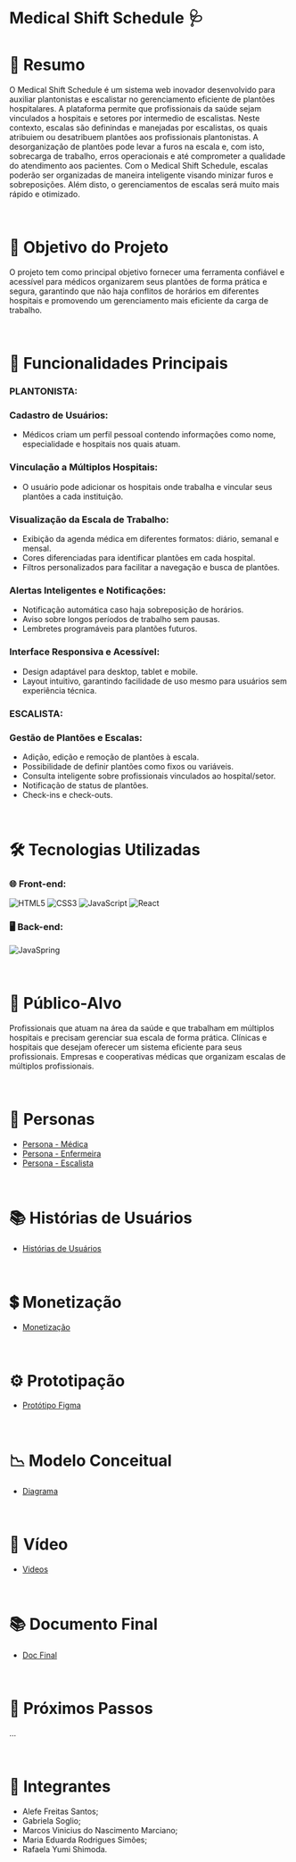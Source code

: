 #  Medical Shift Schedule 🩺

# 📖 Resumo
  O Medical Shift Schedule é um sistema web inovador desenvolvido para auxiliar plantonistas e escalistar no gerenciamento eficiente de plantões hospitalares. A plataforma permite que profissionais da saúde sejam vinculados a hospitais e setores por intermedio de escalistas. Neste contexto, escalas são definindas e manejadas por escalistas, os quais atribuiem ou desatribuem plantões aos profissionais plantonistas.
  A desorganização de plantões pode levar a furos na escala e, com isto, sobrecarga de trabalho, erros operacionais e até comprometer a qualidade do atendimento aos pacientes. Com o Medical Shift Schedule, escalas poderão ser organizadas de maneira inteligente visando minizar furos e sobreposições. Além disto, o gerenciamentos de escalas será muito mais rápido e otimizado. 

<br>
  
# 🎯 Objetivo do Projeto
O projeto tem como principal objetivo fornecer uma ferramenta confiável e acessível para médicos organizarem seus plantões de forma prática e segura, garantindo que não haja conflitos de horários em diferentes hospitais e promovendo um gerenciamento mais eficiente da carga de trabalho.  

<br>

# 🚀 Funcionalidades Principais
### PLANTONISTA:
### Cadastro de Usuários:
- Médicos criam um perfil pessoal contendo informações como nome, especialidade e hospitais nos quais atuam.
### Vinculação a Múltiplos Hospitais:
- O usuário pode adicionar os hospitais onde trabalha e vincular seus plantões a cada instituição.
### Visualização da Escala de Trabalho:
- Exibição da agenda médica em diferentes formatos: diário, semanal e mensal.
- Cores diferenciadas para identificar plantões em cada hospital.
- Filtros personalizados para facilitar a navegação e busca de plantões.
### Alertas Inteligentes e Notificações:
- Notificação automática caso haja sobreposição de horários.
- Aviso sobre longos períodos de trabalho sem pausas.
- Lembretes programáveis para plantões futuros.
### Interface Responsiva e Acessível:
- Design adaptável para desktop, tablet e mobile.
- Layout intuitivo, garantindo facilidade de uso mesmo para usuários sem experiência técnica.
### ESCALISTA:
### Gestão de Plantões e Escalas:
- Adição, edição e remoção de plantões à escala.
- Possibilidade de definir plantões como fixos ou variáveis.
- Consulta inteligente sobre profissionais vinculados ao hospital/setor.
- Notificação de status de plantões.
- Check-ins e check-outs.

<br>

# 🛠 Tecnologias Utilizadas

### 🌐 Front-end:
![HTML5](https://img.shields.io/badge/html5-%23E34F26.svg?style=for-the-badge&logo=html5&logoColor=white)
![CSS3](https://img.shields.io/badge/css3-%231572B6.svg?style=for-the-badge&logo=css3&logoColor=white)
![JavaScript](https://img.shields.io/badge/javascript-%23323330.svg?style=for-the-badge&logo=javascript&logoColor=%23F7DF1E)
![React](https://img.shields.io/badge/react-%2320232a.svg?style=for-the-badge&logo=react&logoColor=%2361DAFB)


### 🖥️ Back-end:
![JavaSpring](https://img.shields.io/badge/Java%20Spring-%2332311D.svg?style=for-the-badge&logo=spring&logoColor=white)

<br>

# 🎯 Público-Alvo
Profissionais que atuam na área da saúde e que trabalham em múltiplos hospitais e precisam gerenciar sua escala de forma prática.
Clínicas e hospitais que desejam oferecer um sistema eficiente para seus profissionais.
Empresas e cooperativas médicas que organizam escalas de múltiplos profissionais.

<br>

# 👤 Personas
- [Persona - Médica](https://www.canva.com/design/DAGhWN5H9FU/qLdbKu-RaRlco2iIE1MHWA/edit)
- [Persona - Enfermeira](https://www.canva.com/design/DAGh_U7-4Ls/af6_aubGSajBC-boftDY5A/edit)
- [Persona - Escalista](https://www.canva.com/design/DAGqhSH_XMw/ZjFK9Ug9w3W4c7F9r7WqIw/edit)

<br>

# 📚 Histórias de Usuários
- [Histórias de Usuários](https://docs.google.com/document/d/1kH3SBWj9oR0CJDQFd3sC5HJNJU7IyejDTCx_co-kudo/edit?tab=t.0)

<br>

# 💲 Monetização
- [Monetização](https://docs.google.com/document/d/15IBPVXjg1aqegzfRtP-9rUEljNGWOsmpEfShOSAMenA/edit?tab=t.0)

<br>

# ⚙️ Prototipação
- [Protótipo Figma](https://www.figma.com/design/8YvVTVTlUm5ljI7vkxwxFk/Medical-Shift-Schedule?node-id=0-1&p=f&t=CXRC9VLQ1k8V2cP5-0)

<br>

# 📉 Modelo Conceitual
- [Diagrama](https://lucid.app/lucidchart/287562bc-8c4d-4217-bc7a-526ecf578deb/edit?viewport_loc=-1894%2C-4122%2C4989%2C5841%2C0_0&invitationId=inv_5ff96cf7-bf9c-405e-93b9-e9060d83d425)

<br>

# 🎥 Vídeo
- [Videos ](https://drive.google.com/drive/folders/15HX0eTlrxslMhcmref_9Fo5VXCu6whhG)

<br>

# 📚 Documento Final
- [Doc Final](https://docs.google.com/document/d/1b8K4RkX1pw4duaf0UXymieVX-m0ZwOfl/edit?usp=drive_link&ouid=103765495616283977154&rtpof=true&sd=true)

<br>

# 📅 Próximos Passos
...

<br>


# 👥 Integrantes
- Alefe Freitas Santos;
- Gabriela Soglio;
- Marcos Vinicius do Nascimento Marciano;
- Maria Eduarda Rodrigues Simões;
- Rafaela Yumi Shimoda.

<!--  IDEIAS: Futuro Desenvolvimento
Relatórios e Estatísticas:
- Geração de relatórios detalhados sobre a carga de trabalho.
- Análise de horas trabalhadas por hospital e período.
- Sugestões para melhor distribuição de plantões.

Adicionar mais personas, como o o Médico que administra o setor.


-->

